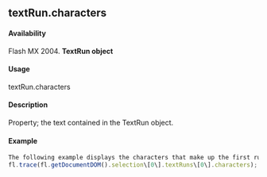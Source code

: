 ## textRun.characters

#### Availability

Flash MX 2004.
**TextRun object**

#### Usage

textRun.characters

#### Description

Property; the text contained in the TextRun object.

#### Example

```javascript
The following example displays the characters that make up the first run of characters in the selected text field in the Output panel:
fl.trace(fl.getDocumentDOM().selection\[0\].textRuns\[0\].characters);

```
